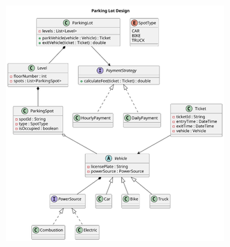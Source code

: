 ![alt text](ZLJHRfim57ttL_XftLRn0z4IjILiHScoAD1AUpJERMR5sCWsNT6qVz-rSGWihTGNCFSUdtlkFJOtrZ7ZsbeIueIJGBVC78KwqBLsT0bM71GXLtG-dzF7x3vFrrdXFuXG3imJuxX1_mPJwDRW-W_vImYNp5gQwhfghHDQKL4t4cfGpex14PT9uCu8_XQAiCewmxYZFVuHVWakVIbA4oe51sLXAva3EgC5Cgb3o3GZMRC9uraY.svg)